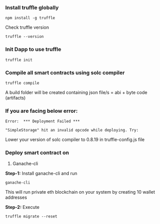 ### Install truffle globally

```
npm install -g truffle
```

Check truffle version
```
truffle --version
```

### Init Dapp to use truffle
```
truffle init
```

### Compile all smart contracts using solc compiler
```
truffle compile
```
A build folder will be created containing json file/s = abi + byte code (artifacts)


### If you are facing below error: 
```
Error:  *** Deployment Failed ***

"SimpleStorage" hit an invalid opcode while deploying. Try: 
```

Lower your version of solc compiler to 0.8.19 in truffle-config.js file

### Deploy smart contract on 
1. Ganache-cli

**Step-1:** Install ganache-cli and run
```
ganache-cli
```
This will run private eth blockchain on your system by creating 10 wallet addresses

**Step-2:** Execute 
```
truffle migrate --reset
```


